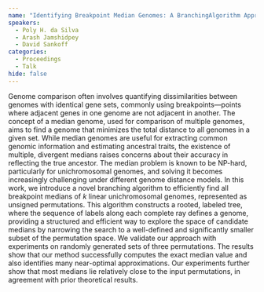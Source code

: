 ```yaml
---
name: "Identifying Breakpoint Median Genomes: A BranchingAlgorithm Approach"
speakers:
  - Poly H. da Silva
  - Arash Jamshidpey
  - David Sankoff
categories:
  - Proceedings
  - Talk
hide: false
---
```


Genome comparison often involves quantifying
dissimilarities between genomes with identical gene sets,
commonly using breakpoints—points where adjacent genes in
one genome are not adjacent in another. The concept of a
median genome, used for comparison of multiple genomes,
aims to find a genome that minimizes the total distance to
all genomes in a given set. While median genomes are useful
for extracting common genomic information and estimating
ancestral traits, the existence of multiple, divergent
medians raises concerns about their accuracy in reflecting
the true ancestor. The median problem is known to be
NP-hard, particularly for unichromosomal genomes, and
solving it becomes increasingly challenging under different
genome distance models. In this work, we introduce a novel
branching algorithm to efficiently find all breakpoint
medians of $k$ linear unichromosomal genomes, represented
as unsigned permutations. This algorithm constructs a
rooted, labeled tree, where the sequence of labels along
each complete ray defines a genome, providing a structured
and efficient way to explore the space of candidate medians
by narrowing the search to a well-defined and significantly
smaller subset of the permutation space. We validate our
approach with experiments on randomly generated sets of
three permutations. The results show that our method
successfully computes the exact median value and also
identifies many near-optimal approximations. Our
experiments further show that most medians lie relatively
close to the input permutations, in agreement with prior
theoretical results.